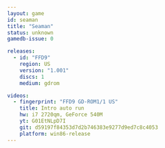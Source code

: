 ```yaml
---
layout: game
id: seaman
title: "Seaman"
status: unknown
gamedb-issue: 0

releases:
  - id: "FFD9"
    region: US
    version: "1.001"
    discs: 1
    medium: gdrom

videos:
  - fingerprint: "FFD9 GD-ROM1/1 US"
    title: Intro auto run
    hw: i7 2720qm, GeForce 540M
    yt: G01EtNLpD7I
    git: d59197f84353d7d2b746383e9277d9ed7c8c4053
    platform: win86-release
---
```

